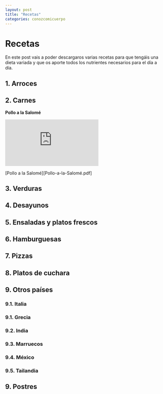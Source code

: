 ```yaml
---
layout: post
title: "Recetas"
categories: conozcomicuerpo
---
```


# Recetas

En este post vais a poder descargaros varias recetas para que tengáis una dieta variada y que os aporte todos los nutrientes necesarios para el día a día.

## 1. Arroces

## 2. Carnes

**Pollo a la Salomé**

![Pollo a la Salomé](https://danieledufis.github.io/pdfs/Pollo%20a%20la%20Salome%CC%81.pdf)

[Pollo a la Salomé][Pollo-a-la-Salomé.pdf]


## 3. Verduras

## 4. Desayunos

## 5. Ensaladas y platos frescos

## 6. Hamburguesas

## 7. Pizzas

## 8. Platos de cuchara

## 9. Otros países

###  9.1. Italia

###  9.1. Grecia

###  9.2. India

###  9.3. Marruecos

###  9.4. México

###  9.5. Tailandia

## 9. Postres







[Pollo-la-Salomé]:../../pdfs/Pollo-a-la-Salomé.pdf
